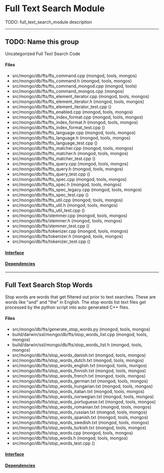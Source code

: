 # Full Text Search Module
TODO: full\_text\_search\_module description


-------------

## TODO: Name this group
Uncategorized Full Text Search Code

#### Files
- src/mongo/db/fts/fts\_command.cpp   (mongod, tools, mongos)
- src/mongo/db/fts/fts\_command.h   (mongod, tools, mongos)
- src/mongo/db/fts/fts\_command\_mongod.cpp   (mongod, tools)
- src/mongo/db/fts/fts\_command\_mongos.cpp   (mongos)
- src/mongo/db/fts/fts\_element\_iterator.cpp   (mongod, tools, mongos)
- src/mongo/db/fts/fts\_element\_iterator.h   (mongod, tools, mongos)
- src/mongo/db/fts/fts\_element\_iterator\_test.cpp   ()
- src/mongo/db/fts/fts\_enabled.cpp   (mongod, tools, mongos)
- src/mongo/db/fts/fts\_index\_format.cpp   (mongod, tools, mongos)
- src/mongo/db/fts/fts\_index\_format.h   (mongod, tools, mongos)
- src/mongo/db/fts/fts\_index\_format\_test.cpp   ()
- src/mongo/db/fts/fts\_language.cpp   (mongod, tools, mongos)
- src/mongo/db/fts/fts\_language.h   (mongod, tools, mongos)
- src/mongo/db/fts/fts\_language\_test.cpp   ()
- src/mongo/db/fts/fts\_matcher.cpp   (mongod, tools, mongos)
- src/mongo/db/fts/fts\_matcher.h   (mongod, tools, mongos)
- src/mongo/db/fts/fts\_matcher\_test.cpp   ()
- src/mongo/db/fts/fts\_query.cpp   (mongod, tools, mongos)
- src/mongo/db/fts/fts\_query.h   (mongod, tools, mongos)
- src/mongo/db/fts/fts\_query\_test.cpp   ()
- src/mongo/db/fts/fts\_spec.cpp   (mongod, tools, mongos)
- src/mongo/db/fts/fts\_spec.h   (mongod, tools, mongos)
- src/mongo/db/fts/fts\_spec\_legacy.cpp   (mongod, tools, mongos)
- src/mongo/db/fts/fts\_spec\_test.cpp   ()
- src/mongo/db/fts/fts\_util.cpp   (mongod, tools, mongos)
- src/mongo/db/fts/fts\_util.h   (mongod, tools, mongos)
- src/mongo/db/fts/fts\_util\_test.cpp   ()
- src/mongo/db/fts/stemmer.cpp   (mongod, tools, mongos)
- src/mongo/db/fts/stemmer.h   (mongod, tools, mongos)
- src/mongo/db/fts/stemmer\_test.cpp   ()
- src/mongo/db/fts/tokenizer.cpp   (mongod, tools, mongos)
- src/mongo/db/fts/tokenizer.h   (mongod, tools, mongos)
- src/mongo/db/fts/tokenizer\_test.cpp   ()

#### [Interface](interface/0)

#### [Dependencies](dependencies/0)

-------------

## Full Text Search Stop Words
Stop words are words that get filtered out prior to text searches.  These are words like "and" and "the" in English.  The stop words list text files get processed by the python script into auto generated C++ files.

#### Files
- src/mongo/db/fts/generate\_stop\_words.py   (mongod, tools, mongos)
- build/darwin/ssl/mongo/db/fts/stop\_words\_list.cpp   (mongod, tools, mongos)
- build/darwin/ssl/mongo/db/fts/stop\_words\_list.h   (mongod, tools, mongos)
- src/mongo/db/fts/stop\_words\_danish.txt   (mongod, tools, mongos)
- src/mongo/db/fts/stop\_words\_dutch.txt   (mongod, tools, mongos)
- src/mongo/db/fts/stop\_words\_english.txt   (mongod, tools, mongos)
- src/mongo/db/fts/stop\_words\_finnish.txt   (mongod, tools, mongos)
- src/mongo/db/fts/stop\_words\_french.txt   (mongod, tools, mongos)
- src/mongo/db/fts/stop\_words\_german.txt   (mongod, tools, mongos)
- src/mongo/db/fts/stop\_words\_hungarian.txt   (mongod, tools, mongos)
- src/mongo/db/fts/stop\_words\_italian.txt   (mongod, tools, mongos)
- src/mongo/db/fts/stop\_words\_norwegian.txt   (mongod, tools, mongos)
- src/mongo/db/fts/stop\_words\_portuguese.txt   (mongod, tools, mongos)
- src/mongo/db/fts/stop\_words\_romanian.txt   (mongod, tools, mongos)
- src/mongo/db/fts/stop\_words\_russian.txt   (mongod, tools, mongos)
- src/mongo/db/fts/stop\_words\_spanish.txt   (mongod, tools, mongos)
- src/mongo/db/fts/stop\_words\_swedish.txt   (mongod, tools, mongos)
- src/mongo/db/fts/stop\_words\_turkish.txt   (mongod, tools, mongos)
- src/mongo/db/fts/stop\_words.cpp   (mongod, tools, mongos)
- src/mongo/db/fts/stop\_words.h   (mongod, tools, mongos)
- src/mongo/db/fts/stop\_words\_test.cpp   ()

#### [Interface](interface/1)

#### [Dependencies](dependencies/1)
